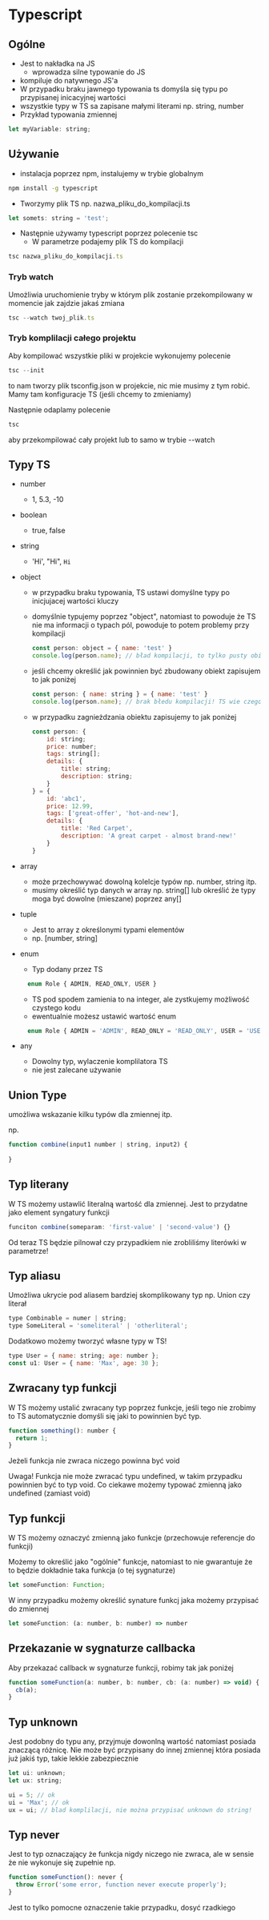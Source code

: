 # Typescript

## Ogólne

- Jest to nakładka na JS
  - wprowadza silne typowanie do JS
- kompiluje do natywnego JS'a
- W przypadku braku jawnego typowania ts domyśla się typu po przypisanej inicacyjnej wartości
- wszystkie typy w TS sa zapisane małymi literami np. string, number
- Przykład typowania zmiennej

```js
let myVariable: string;
```

## Używanie

- instalacja poprzez npm, instalujemy w trybie globalnym

```bash
npm install -g typescript
```

- Tworzymy plik TS np. nazwa_pliku_do_kompilacji.ts

```js
let somets: string = 'test';
```

- Następnie używamy typescript poprzez polecenie tsc
  - W parametrze podajemy plik TS do kompilacji

```js
tsc nazwa_pliku_do_kompilacji.ts
```

### Tryb watch

Umożliwia uruchomienie tryby w którym plik zostanie przekompilowany w momencie jak zajdzie jakaś zmiana

```js
tsc --watch twoj_plik.ts
```

### Tryb komplilacji całego projektu

Aby kompilować wszystkie pliki w projekcie wykonujemy polecenie

```js
tsc --init
```

to nam tworzy plik tsconfig.json w projekcie, nic mie musimy z tym robić. Mamy tam konfiguracje TS (jeśli chcemy to zmieniamy)

Następnie odaplamy polecenie

```js
tsc
```

aby przekompilować cały projekt lub to samo w trybie --watch


## Typy TS

- number
  - 1, 5.3, -10
- boolean
  - true, false
- string
  - 'Hi', "Hi", `Hi`
- object
  - w przypadku braku typowania, TS ustawi domyślne typy po inicjujacej wartości kluczy
  - domyślnie typujemy poprzez "object", natomiast to powoduje że TS nie ma informacji o typach pól, powoduje to potem problemy przy kompilacji

    ```js
    const person: object = { name: 'test' }
    console.log(person.name); // bład kompilacji, to tylko pusty obiekt dla TS
    ```

  - jeśli chcemy określić jak powinnien być zbudowany obiekt zapisujem to jak poniżej

    ```js
    const person: { name: string } = { name: 'test' }
    console.log(person.name); // brak błedu kompilacji! TS wie czego się spodziewać
    ```

  - w przypadku zagnieżdzania obiektu zapisujemy to jak poniżej

    ```js
    const person: {
        id: string;
        price: number;
        tags: string[];
        details: {
            title: string;
            description: string;
        }
    } = {
        id: 'abc1',
        price: 12.99,
        tags: ['great-offer', 'hot-and-new'],
        details: {
            title: 'Red Carpet',
            description: 'A great carpet - almost brand-new!'
        }
    }
    ```

- array
  - może przechowywać dowolną kolelcje typów np. number, string itp.
  - musimy określić typ danych w array np. string[] lub określić że typy moga być dowolne (mieszane) poprzez any[]
- tuple
  - Jest to array z określonymi typami elementów
  - np. [number, string]
- enum
  - Typ dodany przez TS

  ```js
    enum Role { ADMIN, READ_ONLY, USER }
  ```

  - TS pod spodem zamienia to na integer, ale zystkujemy możliwość czystego kodu
  - ewentualnie możesz ustawić wartość enum

  ```js
    enum Role { ADMIN = 'ADMIN', READ_ONLY = 'READ_ONLY', USER = 'USER' }
  ```  

- any
  - Dowolny typ, wylaczenie komplilatora TS
  - nie jest zalecane używanie

## Union Type

umożliwa wskazanie kilku typów dla zmiennej itp.

np.

```js
function combine(input1 number | string, input2) {
    
}
```

## Typ literany

W TS możemy ustawlić literalną wartość dla zmiennej. Jest to przydatne jako element syngatury funkcji

```js
funciton combine(someparam: 'first-value' | 'second-value') {}
```

Od teraz TS będzie pilnował czy przypadkiem nie zrobliliśmy literówki w parametrze!

## Typ aliasu

Umożliwa ukrycie pod aliasem bardziej skomplikowany typ np. Union czy literał

```js
type Combinable = numer | string;
type SomeLiteral = 'someliteral' | 'otherliteral';
```

Dodatkowo możemy tworzyć własne typy w TS!

```js
type User = { name: string; age: number };
const u1: User = { name: 'Max', age: 30 };
```

## Zwracany typ funkcji

W TS możemy ustalić zwracany typ poprzez funkcje, jeśli tego nie zrobimy to TS automatycznie domyśli się jaki to powinnien być typ.

```js
function something(): number {
  return 1;
}
```

Jeżeli funkcja nie zwraca niczego powinna być void

Uwaga! Funkcja nie może zwracać typu undefined, w takim przypadku powinnien być to typ void. Co ciekawe możemy typować zmienną jako undefined (zamiast void)

## Typ funkcji

W TS możemy oznaczyć zmienną jako funkcje (przechowuje referencje do funkcji)

Możemy to określić jako "ogólnie" funkcje, natomiast to nie gwarantuje że to będzie dokładnie taka funkcja (o tej sygnaturze)

```js
let someFunction: Function;
```

W inny przypadku możemy określić synature funkcj jaka możemy przypisać do zmiennej

```js
let someFunction: (a: number, b: number) => number
```

## Przekazanie w sygnaturze callbacka

Aby przekazać callback w sygnaturze funkcji, robimy tak jak poniżej

```js
function someFunction(a: number, b: number, cb: (a: number) => void) {
  cb(a);
}
```

## Typ unknown

Jest podobny do typu any, przyjmuje dowonlną wartość natomiast posiada znaczącą różnicę. Nie może być przypisany do innej zmiennej która posiada już jakiś typ, takie lekkie zabezpiecznie

```js
let ui: unknown;
let ux: string;

ui = 5; // ok
ui = 'Max'; // ok
ux = ui; // blad komplilacji, nie można przypisać unknown do string!
```

## Typ never

Jest to typ oznaczający że funkcja nigdy niczego nie zwraca, ale w sensie że nie wykonuje się zupełnie np.

```js
function someFunction(): never {
  throw Error('some error, function never execute properly');
}
```

Jest to tylko pomocne oznaczenie takie przypadku, dosyć rzadkiego

